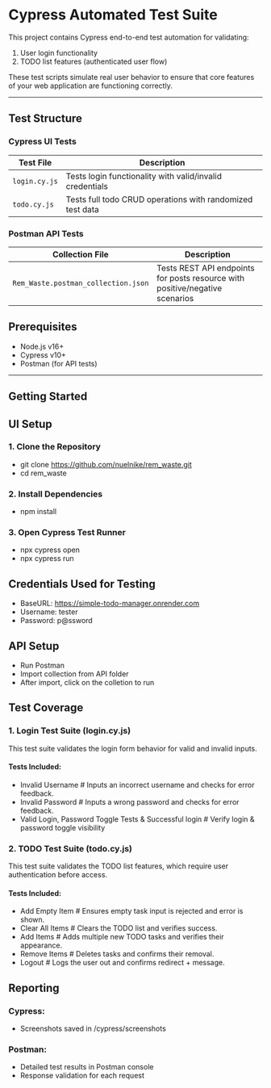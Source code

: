 # Cypress Automated Test Suite

This project contains Cypress end-to-end test automation for validating:
1. User login functionality
2. TODO list features (authenticated user flow)

These test scripts simulate real user behavior to ensure that core features of your web application are functioning correctly.

---

## Test Structure

### Cypress UI Tests
| Test File          | Description                                                                 |
|--------------------|-----------------------------------------------------------------------------|
| `login.cy.js`      | Tests login functionality with valid/invalid credentials                    |
| `todo.cy.js`       | Tests full todo CRUD operations with randomized test data               |

### Postman API Tests
| Collection File                          | Description                                                                 |
|------------------------------------------|-----------------------------------------------------------------------------|
| `Rem_Waste.postman_collection.json`      | Tests REST API endpoints for posts resource with positive/negative scenarios |

## Prerequisites
- Node.js v16+
- Cypress v10+
- Postman (for API tests)

---

## Getting Started

## UI Setup

### 1. Clone the Repository
- git clone https://github.com/nuelnike/rem_waste.git
- cd rem_waste

### 2. Install Dependencies
- npm install

### 3. Open Cypress Test Runner
- npx cypress open
- npx cypress run

## Credentials Used for Testing
- BaseURL: https://simple-todo-manager.onrender.com
- Username: tester
- Password: p@ssword

## API Setup
- Run Postman
- Import collection from API folder
- After import, click on the colletion to run

## Test Coverage

### 1. Login Test Suite (login.cy.js)
This test suite validates the login form behavior for valid and invalid inputs.

#### Tests Included:
- Invalid Username	# Inputs an incorrect username and checks for error feedback.
- Invalid Password	# Inputs a wrong password and checks for error feedback.
- Valid Login, Password Toggle Tests & Successful login # Verify login & password toggle visibility 

### 2. TODO Test Suite (todo.cy.js)
This test suite validates the TODO list features, which require user authentication before access.

#### Tests Included:
- Add Empty Item	# Ensures empty task input is rejected and error is shown.
- Clear All Items	# Clears the TODO list and verifies success.
- Add Items	        # Adds multiple new TODO tasks and verifies their appearance.
- Remove Items	    # Deletes tasks and confirms their removal.
- Logout	        # Logs the user out and confirms redirect + message.

## Reporting

### Cypress:
- Screenshots saved in /cypress/screenshots

### Postman:
- Detailed test results in Postman console
- Response validation for each request
